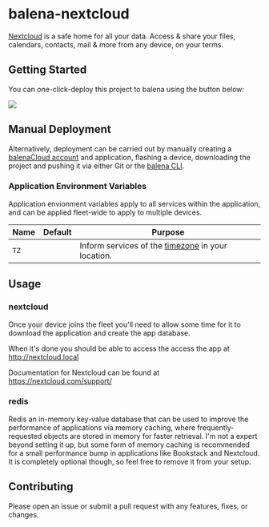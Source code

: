 # balena-nextcloud

[Nextcloud](https://nextcloud.com/) is a safe home for all your data.
Access & share your files, calendars, contacts, mail & more from any device, on your terms.

## Getting Started

You can one-click-deploy this project to balena using the button below:

[![](https://balena.io/deploy.svg)](https://dashboard.balena-cloud.com/deploy?repoUrl=https://github.com/PKHarsimran/balena-nextcloud&defaultDeviceType=raspberrypi4-64)

## Manual Deployment

Alternatively, deployment can be carried out by manually creating a [balenaCloud account](https://dashboard.balena-cloud.com) and application, flashing a device, downloading the project and pushing it via either Git or the [balena CLI](https://github.com/balena-io/balena-cli).

### Application Environment Variables

Application envionment variables apply to all services within the application, and can be applied fleet-wide to apply to multiple devices.

|Name|Default|Purpose|
|---|---|---|
|`TZ`||Inform services of the [timezone](https://en.wikipedia.org/wiki/List_of_tz_database_time_zones) in your location.|

## Usage

### nextcloud

Once your device joins the fleet you'll need to allow some time for it to download the application and create the app database.

When it's done you should be able to access the access the app at http://nextcloud.local

Documentation for Nextcloud can be found at https://nextcloud.com/support/

### redis

Redis an in-memory key-value database that can be used to improve the performance of
applications via memory caching, where frequently-requested objects are stored in memory
for faster retrieval. I'm not a expert beyond setting it up, but some form of memory
caching is recommended for a small performance bump in applications like Bookstack
and Nextcloud. It is completely optional though, so feel free to remove it from your setup.

## Contributing

Please open an issue or submit a pull request with any features, fixes, or changes.
